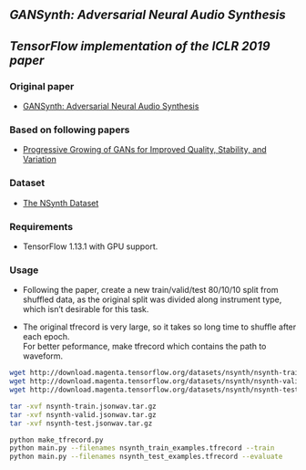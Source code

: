 ## <i>GANSynth: Adversarial Neural Audio Synthesis</i>
## <i>TensorFlow implementation of the ICLR 2019 paper</i>

### Original paper 
* [GANSynth: Adversarial Neural Audio Synthesis](https://openreview.net/pdf?id=H1xQVn09FX)

### Based on following papers
* [Progressive Growing of GANs for Improved Quality, Stability, and Variation](https://arxiv.org/pdf/1710.10196.pdf)

### Dataset
* [The NSynth Dataset](https://magenta.tensorflow.org/datasets/nsynth)

### Requirements
* TensorFlow 1.13.1 with GPU support.

### Usage
* Following the paper, create a new train/valid/test 80/10/10 split from shuffled data,
as the original split was divided along instrument type, which isn’t desirable for this task.

* The original tfrecord is very large, so it takes so long time to shuffle after each epoch.   
For better peformance, make tfrecord which contains the path to waveform.

```bash
wget http://download.magenta.tensorflow.org/datasets/nsynth/nsynth-train.jsonwav.tar.gz
wget http://download.magenta.tensorflow.org/datasets/nsynth/nsynth-valid.jsonwav.tar.gz
wget http://download.magenta.tensorflow.org/datasets/nsynth/nsynth-test.jsonwav.tar.gz

tar -xvf nsynth-train.jsonwav.tar.gz
tar -xvf nsynth-valid.jsonwav.tar.gz
tar -xvf nsynth-test.jsonwav.tar.gz

python make_tfrecord.py
python main.py --filenames nsynth_train_examples.tfrecord --train
python main.py --filenames nsynth_test_examples.tfrecord --evaluate
```

